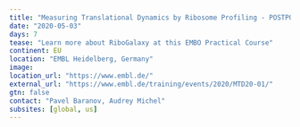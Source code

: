 ```yaml
---
title: "Measuring Translational Dynamics by Ribosome Profiling - POSTPONED"
date: "2020-05-03"
days: 7
tease: "Learn more about RiboGalaxy at this EMBO Practical Course"
continent: EU
location: "EMBL Heidelberg, Germany"
image: 
location_url: "https://www.embl.de/"
external_url: "https://www.embl.de/training/events/2020/MTD20-01/"
gtn: false
contact: "Pavel Baranov, Audrey Michel"
subsites: [global, us]
---
```

